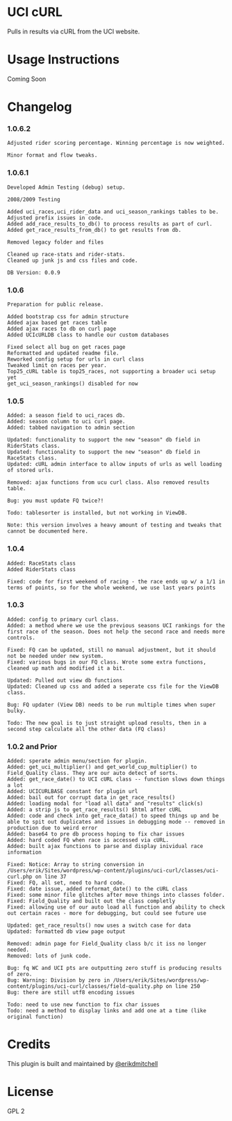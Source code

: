 UCI cURL
===========

Pulls in results via cURL from the UCI website. 

Usage Instructions
===========

Coming Soon

Changelog
===========

### 1.0.6.2

	Adjusted rider scoring percentage. Winning percentage is now weighted.
	
	Minor format and flow tweaks.

### 1.0.6.1

	Developed Admin Testing (debug) setup.
	
	2008/2009 Testing
	
	Added uci_races,uci_rider_data and uci_season_rankings tables to be. Adjusted prefix issues in code.
	Added add_race_results_to_db() to process results as part of curl.
	Added get_race_results_from_db() to get results from db.
	
	Removed legacy folder and files
	
	Cleaned up race-stats and rider-stats.
	Cleaned up junk js and css files and code.
	
	DB Version: 0.0.9


### 1.0.6

	Preparation for public release.
	
	Added bootstrap css for admin structure
	Added ajax based get races table
	Added ajax races to db on curl page
	Added UCIcURLDB class to handle our custom databases	
	
	Fixed select all bug on get races page
	Reformatted and updated readme file.	
	Reworked config setup for urls in curl class
	Tweaked limit on races per year.
	Top25_cURL table is top25_races, not supporting a broader uci setup yet
	get_uci_season_rankings() disabled for now	

### 1.0.5

	Added: a season field to uci_races db.
	Added: season column to uci curl page.
	Added: tabbed navigation to admin section
	
	Updated: functionality to support the new "season" db field in RiderStats class.
	Updated: functionality to support the new "season" db field in RaceStats class.	
	Updated: cURL admin interface to allow inputs of urls as well loading of stored urls.	
	
	Removed: ajax functions from ucu curl class. Also removed results table.
	
	Bug: you must update FQ twice?!
	
	Todo: tablesorter is installed, but not working in ViewDB.
	
	Note: this version involves a heavy amount of testing and tweaks that cannot be documented here.

### 1.0.4
	
	Added: RaceStats class
	Added RiderStats class
	
	Fixed: code for first weekend of racing - the race ends up w/ a 1/1 in terms of points, so for the whole weekend, we use last years points

### 1.0.3

	Added: config to primary curl class.
	Added: a method where we use the previous seasons UCI rankings for the first race of the season. Does not help the second race and needs more controls.

	Fixed: FQ can be updated, still no manual adjustment, but it should not be needed under new system.
	Fixed: various bugs in our FQ class. Wrote some extra functions, cleaned up math and modified it a bit.

	Updated: Pulled out view db functions
	Updated: Cleaned up css and added a seperate css file for the ViewDB class.
	
	Bug: FQ updater (View DB) needs to be run multiple times when super bulky.
	
	Todo: The new goal is to just straight upload results, then in a second step calculate all the other data (FQ class)
 
### 1.0.2 and Prior

	Added: sperate admin menu/section for plugin.
	Added: get_uci_multiplier() and get_world_cup_multiplier() to Field_Quality class. They are our auto detect of sorts.	
	Added: get_race_date() to UCI cURL class -- function slows down things a lot
	Added: UCICURLBASE constant for plugin url
	Added: bail out for corrupt data in get_race_results()
	Added: loading modal for "load all data" and "results" click(s)
	Added: a strip js to get_race_results() $html after cURL
	Added: code and check into get_race_data() to speed things up and be able to spit out duplicates and issues in debugging mode -- removed in production due to weird error
	Added: base64 to pre db process hoping to fix char issues
	Added: hard coded FQ when race is accessed via cURL.
	Added: built ajax functions to parse and display inividual race information

	Fixed: Notice: Array to string conversion in /Users/erik/Sites/wordpress/wp-content/plugins/uci-curl/classes/uci-curl.php on line 37
	Fixed: FQ, all set, need to hard code.
	Fixed: date issue, added reformat_date() to the cURL class
	Fixed: some minor file glitches after move things into classes folder.
	Fixed: Field_Quality and built out the class completly
	Fixed: allowing use of our auto load all function and ability to check out certain races - more for debugging, but could see future use

	Updated: get_race_results() now uses a switch case for data
	Updated: formatted db view page output

	Removed: admin page for Field_Quality class b/c it iss no longer needed.
	Removed: lots of junk code.

	Bug: fq WC and UCI pts are outputting zero stuff is producing results of zero.
	Bug: Warning: Division by zero in /Users/erik/Sites/wordpress/wp-content/plugins/uci-curl/classes/field-quality.php on line 250 
	Bug: there are still utf8 encoding issues

	Todo: need to use new function to fix char issues
	Todo: need a method to display links and add one at a time (like original function)

Credits
===========

This plugin is built and maintained by [@erikdmitchell](http://erikmitchell.net "@erikdmitchell")

License
===========

GPL 2
